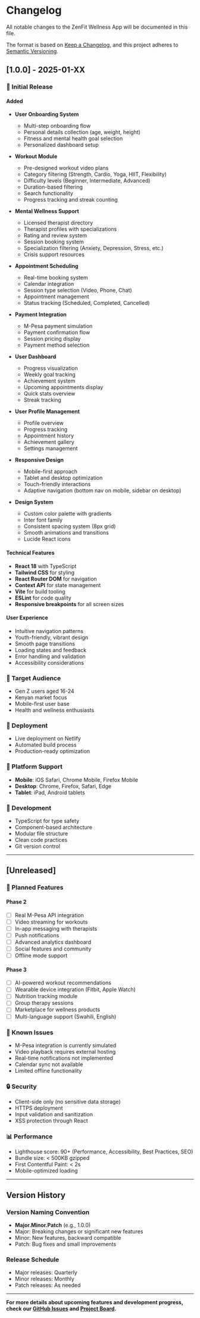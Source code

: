 # Changelog

All notable changes to the ZenFit Wellness App will be documented in this file.

The format is based on [Keep a Changelog](https://keepachangelog.com/en/1.0.0/),
and this project adheres to [Semantic Versioning](https://semver.org/spec/v2.0.0.html).

## [1.0.0] - 2025-01-XX

### 🎉 Initial Release

#### Added
- **User Onboarding System**
  - Multi-step onboarding flow
  - Personal details collection (age, weight, height)
  - Fitness and mental health goal selection
  - Personalized dashboard setup

- **Workout Module**
  - Pre-designed workout video plans
  - Category filtering (Strength, Cardio, Yoga, HIIT, Flexibility)
  - Difficulty levels (Beginner, Intermediate, Advanced)
  - Duration-based filtering
  - Search functionality
  - Progress tracking and streak counting

- **Mental Wellness Support**
  - Licensed therapist directory
  - Therapist profiles with specializations
  - Rating and review system
  - Session booking system
  - Specialization filtering (Anxiety, Depression, Stress, etc.)
  - Crisis support resources

- **Appointment Scheduling**
  - Real-time booking system
  - Calendar integration
  - Session type selection (Video, Phone, Chat)
  - Appointment management
  - Status tracking (Scheduled, Completed, Cancelled)

- **Payment Integration**
  - M-Pesa payment simulation
  - Payment confirmation flow
  - Session pricing display
  - Payment method selection

- **User Dashboard**
  - Progress visualization
  - Weekly goal tracking
  - Achievement system
  - Upcoming appointments display
  - Quick stats overview
  - Streak tracking

- **User Profile Management**
  - Profile overview
  - Progress tracking
  - Appointment history
  - Achievement gallery
  - Settings management

- **Responsive Design**
  - Mobile-first approach
  - Tablet and desktop optimization
  - Touch-friendly interactions
  - Adaptive navigation (bottom nav on mobile, sidebar on desktop)

- **Design System**
  - Custom color palette with gradients
  - Inter font family
  - Consistent spacing system (8px grid)
  - Smooth animations and transitions
  - Lucide React icons

#### Technical Features
- **React 18** with TypeScript
- **Tailwind CSS** for styling
- **React Router DOM** for navigation
- **Context API** for state management
- **Vite** for build tooling
- **ESLint** for code quality
- **Responsive breakpoints** for all screen sizes

#### User Experience
- Intuitive navigation patterns
- Youth-friendly, vibrant design
- Smooth page transitions
- Loading states and feedback
- Error handling and validation
- Accessibility considerations

### 🎯 Target Audience
- Gen Z users aged 16-24
- Kenyan market focus
- Mobile-first user base
- Health and wellness enthusiasts

### 🚀 Deployment
- Live deployment on Netlify
- Automated build process
- Production-ready optimization

### 📱 Platform Support
- **Mobile**: iOS Safari, Chrome Mobile, Firefox Mobile
- **Desktop**: Chrome, Firefox, Safari, Edge
- **Tablet**: iPad, Android tablets

### 🔧 Development
- TypeScript for type safety
- Component-based architecture
- Modular file structure
- Clean code practices
- Git version control

---

## [Unreleased]

### 🔄 Planned Features

#### Phase 2
- [ ] Real M-Pesa API integration
- [ ] Video streaming for workouts
- [ ] In-app messaging with therapists
- [ ] Push notifications
- [ ] Advanced analytics dashboard
- [ ] Social features and community
- [ ] Offline mode support

#### Phase 3
- [ ] AI-powered workout recommendations
- [ ] Wearable device integration (Fitbit, Apple Watch)
- [ ] Nutrition tracking module
- [ ] Group therapy sessions
- [ ] Marketplace for wellness products
- [ ] Multi-language support (Swahili, English)

### 🐛 Known Issues
- M-Pesa integration is currently simulated
- Video playback requires external hosting
- Real-time notifications not implemented
- Calendar sync not available
- Limited offline functionality

### 🔒 Security
- Client-side only (no sensitive data storage)
- HTTPS deployment
- Input validation and sanitization
- XSS protection through React

### 📊 Performance
- Lighthouse score: 90+ (Performance, Accessibility, Best Practices, SEO)
- Bundle size: < 500KB gzipped
- First Contentful Paint: < 2s
- Mobile-optimized loading

---

## Version History

### Version Naming Convention
- **Major.Minor.Patch** (e.g., 1.0.0)
- Major: Breaking changes or significant new features
- Minor: New features, backward compatible
- Patch: Bug fixes and small improvements

### Release Schedule
- Major releases: Quarterly
- Minor releases: Monthly
- Patch releases: As needed

---

**For more details about upcoming features and development progress, check our [GitHub Issues](https://github.com/yourusername/zenfit-wellness-app/issues) and [Project Board](https://github.com/yourusername/zenfit-wellness-app/projects).**